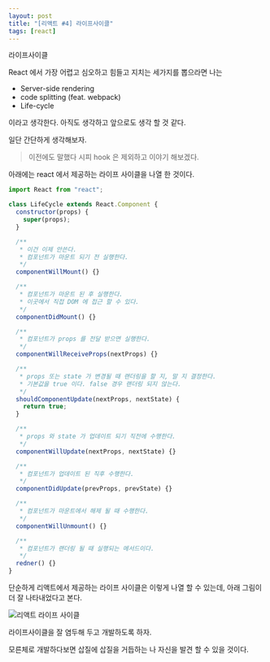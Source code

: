 ```yaml
---
layout: post
title: "[리액트 #4] 라이프사이클"
tags: [react]
---
```


라이프사이클

React 에서 가장 어렵고 심오하고 힘들고 지치는 세가지를 뽑으라면 나는

- Server-side rendering
- code splitting (feat. webpack)
- Life-cycle

이라고 생각한다. 아직도 생각하고 앞으로도 생각 할 것 같다.

일단 간단하게 생각해보자.

> 이전에도 말했다 시피 hook 은 제외하고 이야기 해보겠다.

아래에는 react 에서 제공하는 라이프 사이클을 나열 한 것이다.

```jsx
import React from "react";

class LifeCycle extends React.Component {
  constructor(props) {
    super(props);
  }

  /**
   * 이건 이제 안쓴다.
   * 컴포넌트가 마운트 되기 전 실행한다.
   */
  componentWillMount() {}

  /**
   * 컴포넌트가 마운트 된 후 실행한다.
   * 이곳에서 직접 DOM 에 접근 할 수 있다.
   */
  componentDidMount() {}

  /**
   * 컴포넌트가 props 를 전달 받으면 실행한다.
   */
  componentWillReceiveProps(nextProps) {}

  /**
   * props 또는 state 가 변경될 때 랜더링을 할 지, 말 지 결정한다.
   * 기본값을 true 이다. false 경우 랜더링 되지 않는다.
   */
  shouldComponentUpdate(nextProps, nextState) {
    return true;
  }

  /**
   * props 와 state 가 업데이트 되기 직전에 수행한다.
   */
  componentWillUpdate(nextProps, nextState) {}

  /**
   * 컴포넌트가 업데이트 된 직후 수행한다.
   */
  componentDidUpdate(prevProps, prevState) {}

  /**
   * 컴포넌트가 마운트에서 해제 될 때 수행한다.
   */
  componentWillUnmount() {}

  /**
   * 컴포넌트가 랜더링 될 때 실행되는 메서드이다.
   */
  redner() {}
}
```

단순하게 리액트에서 제공하는 라이프 사이클은 이렇게 나열 할 수 있는데, 아래 그림이 더 잘 나타내었다고 본다.

![리액트 라이프 사이클](https://s3.ap-northeast-2.amazonaws.com/ziponia.github.io/react-app/react-life-cycle.png)

라이프사이클을 잘 염두해 두고 개발하도록 하자.

모른체로 개발하다보면 삽질에 삽질을 거듭하는 나 자신을 발견 할 수 있을 것이다.
